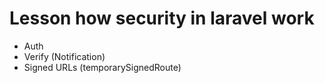 # Lesson how security in laravel work

- Auth
- Verify (Notification)
- Signed URLs (temporarySignedRoute)
